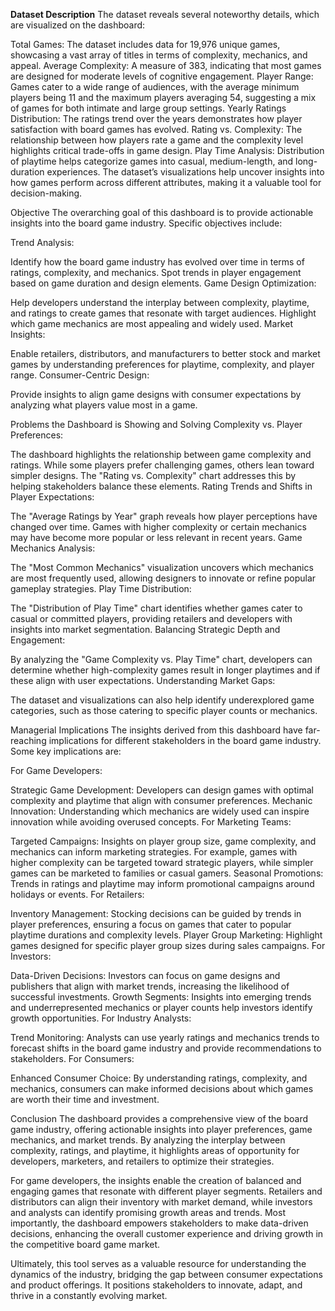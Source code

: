 **Dataset Description**
The dataset reveals several noteworthy details, which are visualized on the dashboard:

Total Games: The dataset includes data for 19,976 unique games, showcasing a vast array of titles in terms of complexity, mechanics, and appeal.
Average Complexity: A measure of 383, indicating that most games are designed for moderate levels of cognitive engagement.
Player Range: Games cater to a wide range of audiences, with the average minimum players being 11 and the maximum players averaging 54, suggesting a mix of games for both intimate and large group settings.
Yearly Ratings Distribution: The ratings trend over the years demonstrates how player satisfaction with board games has evolved.
Rating vs. Complexity: The relationship between how players rate a game and the complexity level highlights critical trade-offs in game design.
Play Time Analysis: Distribution of playtime helps categorize games into casual, medium-length, and long-duration experiences.
The dataset’s visualizations help uncover insights into how games perform across different attributes, making it a valuable tool for decision-making.



Objective
The overarching goal of this dashboard is to provide actionable insights into the board game industry. Specific objectives include:

Trend Analysis:

Identify how the board game industry has evolved over time in terms of ratings, complexity, and mechanics.
Spot trends in player engagement based on game duration and design elements.
Game Design Optimization:

Help developers understand the interplay between complexity, playtime, and ratings to create games that resonate with target audiences.
Highlight which game mechanics are most appealing and widely used.
Market Insights:

Enable retailers, distributors, and manufacturers to better stock and market games by understanding preferences for playtime, complexity, and player range.
Consumer-Centric Design:

Provide insights to align game designs with consumer expectations by analyzing what players value most in a game.



Problems the Dashboard is Showing and Solving
Complexity vs. Player Preferences:

The dashboard highlights the relationship between game complexity and ratings. While some players prefer challenging games, others lean toward simpler designs. The "Rating vs. Complexity" chart addresses this by helping stakeholders balance these elements.
Rating Trends and Shifts in Player Expectations:

The "Average Ratings by Year" graph reveals how player perceptions have changed over time. Games with higher complexity or certain mechanics may have become more popular or less relevant in recent years.
Game Mechanics Analysis:

The "Most Common Mechanics" visualization uncovers which mechanics are most frequently used, allowing designers to innovate or refine popular gameplay strategies.
Play Time Distribution:

The "Distribution of Play Time" chart identifies whether games cater to casual or committed players, providing retailers and developers with insights into market segmentation.
Balancing Strategic Depth and Engagement:

By analyzing the "Game Complexity vs. Play Time" chart, developers can determine whether high-complexity games result in longer playtimes and if these align with user expectations.
Understanding Market Gaps:

The dataset and visualizations can also help identify underexplored game categories, such as those catering to specific player counts or mechanics.




Managerial Implications
The insights derived from this dashboard have far-reaching implications for different stakeholders in the board game industry. Some key implications are:

For Game Developers:

Strategic Game Development: Developers can design games with optimal complexity and playtime that align with consumer preferences.
Mechanic Innovation: Understanding which mechanics are widely used can inspire innovation while avoiding overused concepts.
For Marketing Teams:

Targeted Campaigns: Insights on player group size, game complexity, and mechanics can inform marketing strategies. For example, games with higher complexity can be targeted toward strategic players, while simpler games can be marketed to families or casual gamers.
Seasonal Promotions: Trends in ratings and playtime may inform promotional campaigns around holidays or events.
For Retailers:

Inventory Management: Stocking decisions can be guided by trends in player preferences, ensuring a focus on games that cater to popular playtime durations and complexity levels.
Player Group Marketing: Highlight games designed for specific player group sizes during sales campaigns.
For Investors:

Data-Driven Decisions: Investors can focus on game designs and publishers that align with market trends, increasing the likelihood of successful investments.
Growth Segments: Insights into emerging trends and underrepresented mechanics or player counts help investors identify growth opportunities.
For Industry Analysts:

Trend Monitoring: Analysts can use yearly ratings and mechanics trends to forecast shifts in the board game industry and provide recommendations to stakeholders.
For Consumers:

Enhanced Consumer Choice: By understanding ratings, complexity, and mechanics, consumers can make informed decisions about which games are worth their time and investment.



Conclusion
The dashboard provides a comprehensive view of the board game industry, offering actionable insights into player preferences, game mechanics, and market trends. By analyzing the interplay between complexity, ratings, and playtime, it highlights areas of opportunity for developers, marketers, and retailers to optimize their strategies.

For game developers, the insights enable the creation of balanced and engaging games that resonate with different player segments. Retailers and distributors can align their inventory with market demand, while investors and analysts can identify promising growth areas and trends. Most importantly, the dashboard empowers stakeholders to make data-driven decisions, enhancing the overall customer experience and driving growth in the competitive board game market.

Ultimately, this tool serves as a valuable resource for understanding the dynamics of the industry, bridging the gap between consumer expectations and product offerings. It positions stakeholders to innovate, adapt, and thrive in a constantly evolving market.






